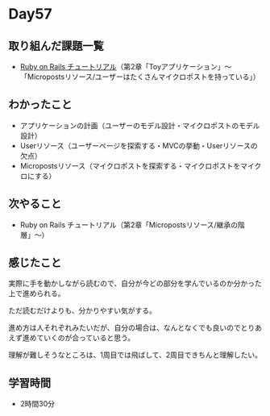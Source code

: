 # Day57
## 取り組んだ課題一覧
- [Ruby on Rails チュートリアル](https://railstutorial.jp/chapters/toy_app?version=7.0#cha-a_toy_app)（第2章「Toyアプリケーション」〜「Micropostsリソース/ユーザーはたくさんマイクロポストを持っている」）
## わかったこと
- アプリケーションの計画（ユーザーのモデル設計・マイクロポストのモデル設計）
- Userリソース（ユーザーページを探索する・MVCの挙動・Userリソースの欠点）
- Micropostsリソース（マイクロポストを探索する・マイクロポストをマイクロにする）
## 次やること
- Ruby on Rails チュートリアル（第2章「Micropostsリソース/継承の階層」〜）
## 感じたこと
実際に手を動かしながら読むので、自分が今どの部分を学んでいるのか分かった上で進められる。
 
ただ読むだけよりも、分かりやすい気がする。
 
進め方は人それぞれみたいだが、自分の場合は、なんとなくでも良いのでとりあえず進めていくのが合っていると思う。
 
理解が難しそうなところは、1周目では飛ばして、2周目できちんと理解したい。
## 学習時間
- 2時間30分
